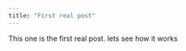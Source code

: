 ```yaml
---
title: "First real post"
---
```

This one is the first real post. lets see how it works<!-- more -->

